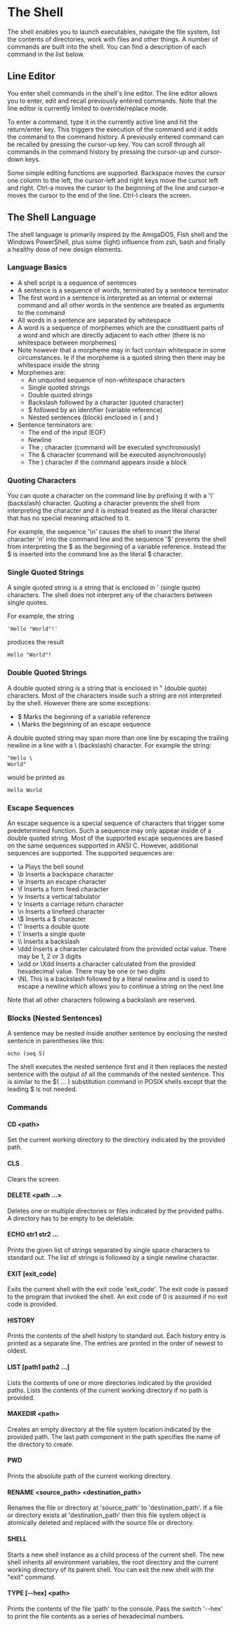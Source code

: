 # The Shell

The shell enables you to launch executables, navigate the file system, list the contents of directories, work with files and other things. A number of commands are built into the shell. You can find a description of each command in the list below.

## Line Editor

You enter shell commands in the shell's line editor. The line editor allows you to enter, edit and recall previously entered commands. Note that the line editor is currently limited to override/replace mode.

To enter a command, type it in the currently active line and hit the return/enter key. This triggers the execution of the command and it adds the command to the command history. A previously entered command can be recalled by pressing the cursor-up key. You can scroll through all commands in the command history by pressing the cursor-up and cursor-down keys.

Some simple editing functions are supported. Backspace moves the cursor one column to the left, the cursor-left and right keys move the cursor left and right. Ctrl-a moves the cursor to the beginning of the line and cursor-e moves the cursor to the end of the line. Ctrl-l clears the screen.

## The Shell Language

The shell language is primarily inspired by the AmigaDOS, Fish shell and the Windows PowerShell, plus some
(light) influence from zsh, bash and finally a healthy dose of new
design elements.

### Language Basics

* A shell script is a sequence of sentences
* A sentence is a sequence of words, terminated by a sentence terminator
* The first word in a sentence is interpreted as an internal or external command and all other words in the sentence are treated as arguments to the command
* All words in a sentence are separated by whitespace
* A word is a sequence of morphemes which are the constituent parts of a word and which are directly adjacent to each other (there is no whitespace between morphemes)
* Note however that a morpheme may in fact contain whitespace in some circumstances. Ie if the morpheme is a quoted string then there may be whitespace inside the string
* Morphemes are:
  * An unquoted sequence of non-whitespace characters
  * Single quoted strings
  * Double quoted strings
  * Backslash followed by a character (quoted character)
  * $ followed by an identifier (variable reference)
  * Nested sentences (block) enclosed in ( and )
* Sentence terminators are:
  * The end of the input (EOF)
  * Newline
  * The ; character (command will be executed synchronously)
  * The & character (command will be executed asynchronously)
  * The ) character if the command appears inside a block

### Quoting Characters

You can quote a character on the command line by prefixing it with a '\\' (backslash) character. Quoting a character prevents the shell from interpreting the character and it is instead treated as the literal character that has no special meaning attached to it.

For example, the sequence '\n' causes the shell to insert the literal character 'n' into the command line and the sequence '\$' prevents the shell from interpreting the \$ as the beginning of a variable reference. Instead the \$ is inserted into the command line as the literal \$ character.

### Single Quoted Strings

A single quoted string is a string that is enclosed in ' (single quote) characters. The shell does not interpret any of the characters between single quotes.

For example, the string

```
'Hello "World"!'
```

produces the result

```
Hello "World"!
```

### Double Quoted Strings

A double quoted string is a string that is enclosed in " (double quote) characters. Most of the characters inside such a string are not interpreted by the shell. However there are some exceptions:

* \$ Marks the beginning of a variable reference
* \\ Marks the beginning of an escape sequence

A double quoted string may span more than one line by escaping the trailing newline in a line with a \ (backslash) character. For example the string:

```
"Hello \
World"
```

would be printed as

```
Hello World
```

### Escape Sequences

An escape sequence is a special sequence of characters that trigger some predetermined function. Such a sequence may only appear inside of a double quoted string. Most of the supported escape sequences are based on the same sequences supported in ANSI C. However, additional sequences are supported. The supported sequences are:

* \\a Plays the bell sound
* \\b Inserts a backspace character
* \\e Inserts an escape character
* \\f Inserts a form feed character
* \\v Inserts a vertical tabulator
* \\r Inserts a carriage return character
* \\n Inserts a linefeed character
* \\$ Inserts a \$ character
* \\" Inserts a double quote
* \\' Inserts a single quote
* \\\\ Inserts a backslash
* \\ddd Inserts a character calculated from the provided octal value. There may be 1, 2 or 3 digits
* \\xdd or \\Xdd Inserts a character calculated from the provided hexadecimal value. There may be one or two digits
* \\NL This is a backslash followed by a literal newline and is used to escape a newline which allows you to continue a string on the next line

Note that all other characters following a backslash are reserved.

### Blocks (Nested Sentences)

A sentence may be nested inside another sentence by enclosing the nested sentence in parentheses like this:

```
echo (seq 5)
```

The shell executes the nested sentence first and it then replaces the nested sentence with the output of all the commands of the nested sentence. This is similar to the \$( ... ) substitution command in POSIX shells except that the leading $ is not needed.

### Commands

#### CD \<path>

Set the current working directory to the directory indicated by the provided path.

#### CLS

Clears the screen.

#### DELETE \<path ...>

Deletes one or multiple directories or files indicated by the provided paths. A directory has to be empty to be deletable.

#### ECHO str1 str2 ...

Prints the given list of strings separated by single space characters to standard out. The list of strings is followed by a single newline character.

#### EXIT [exit_code]

Exits the current shell with the exit code 'exit_code'. The exit code is passed to the program that invoked the shell. An exit code of 0 is assumed if no exit code is provided.

#### HISTORY

Prints the contents of the shell history to standard out. Each history entry is printed as a separate line. The entries are printed in the order of newest to oldest.

#### LIST [path1 path2 ...]

Lists the contents of one or more directories indicated by the provided paths. Lists the contents of the current working directory if no path is provided.

#### MAKEDIR \<path>

Creates an empty directory at the file system location indicated by the provided path. The last path component in the path specifies the name of the directory to create.

#### PWD

Prints the absolute path of the current working directory.

#### RENAME \<source_path> \<destination_path>

Renames the file or directory at 'source_path' to 'destination_path'. If a file or directory exists at 'destination_path' then this file system object is atomically deleted and replaced with the source file or directory.

#### SHELL

Starts a new shell instance as a child process of the current shell. The new shell inherits all environment variables, the root directory and the current working directory of its parent shell. You can exit the new shell with the "exit" command.

#### TYPE [--hex] \<path>

Prints the contents of the file 'path' to the console. Pass the switch '--hex' to print the file contents as a series of hexadecimal numbers.
